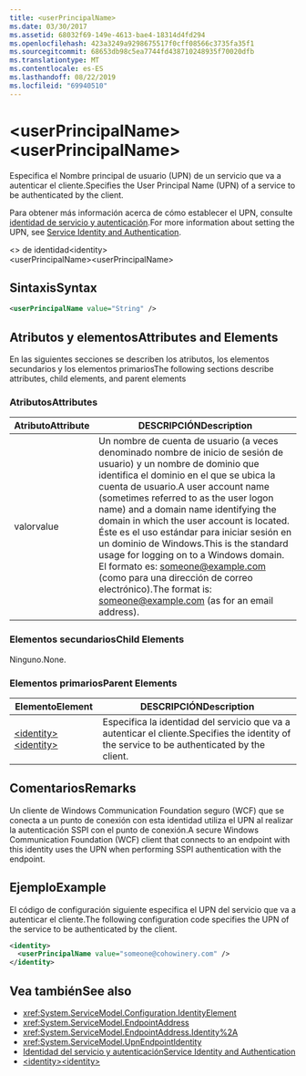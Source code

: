```yaml
---
title: <userPrincipalName>
ms.date: 03/30/2017
ms.assetid: 68032f69-149e-4613-bae4-18314d4fd294
ms.openlocfilehash: 423a3249a9298675517f0cff08566c3735fa35f1
ms.sourcegitcommit: 68653db98c5ea7744fd438710248935f70020dfb
ms.translationtype: MT
ms.contentlocale: es-ES
ms.lasthandoff: 08/22/2019
ms.locfileid: "69940510"
---
```

# <a name="userprincipalname"></a><span data-ttu-id="1ef31-101">\<userPrincipalName></span><span class="sxs-lookup"><span data-stu-id="1ef31-101">\<userPrincipalName></span></span>
<span data-ttu-id="1ef31-102">Especifica el Nombre principal de usuario (UPN) de un servicio que va a autenticar el cliente.</span><span class="sxs-lookup"><span data-stu-id="1ef31-102">Specifies the User Principal Name (UPN) of a service to be authenticated by the client.</span></span>  
  
 <span data-ttu-id="1ef31-103">Para obtener más información acerca de cómo establecer el UPN, consulte [identidad de servicio y autenticación](../../../wcf/feature-details/service-identity-and-authentication.md).</span><span class="sxs-lookup"><span data-stu-id="1ef31-103">For more information about setting the UPN, see [Service Identity and Authentication](../../../wcf/feature-details/service-identity-and-authentication.md).</span></span>  
  
<span data-ttu-id="1ef31-104">\<> de identidad</span><span class="sxs-lookup"><span data-stu-id="1ef31-104">\<identity></span></span>  
<span data-ttu-id="1ef31-105">\<userPrincipalName></span><span class="sxs-lookup"><span data-stu-id="1ef31-105">\<userPrincipalName></span></span>  
  
## <a name="syntax"></a><span data-ttu-id="1ef31-106">Sintaxis</span><span class="sxs-lookup"><span data-stu-id="1ef31-106">Syntax</span></span>  
  
```xml  
<userPrincipalName value="String" />
```  
  
## <a name="attributes-and-elements"></a><span data-ttu-id="1ef31-107">Atributos y elementos</span><span class="sxs-lookup"><span data-stu-id="1ef31-107">Attributes and Elements</span></span>  
 <span data-ttu-id="1ef31-108">En las siguientes secciones se describen los atributos, los elementos secundarios y los elementos primarios</span><span class="sxs-lookup"><span data-stu-id="1ef31-108">The following sections describe attributes, child elements, and parent elements</span></span>  
  
### <a name="attributes"></a><span data-ttu-id="1ef31-109">Atributos</span><span class="sxs-lookup"><span data-stu-id="1ef31-109">Attributes</span></span>  
  
|<span data-ttu-id="1ef31-110">Atributo</span><span class="sxs-lookup"><span data-stu-id="1ef31-110">Attribute</span></span>|<span data-ttu-id="1ef31-111">DESCRIPCIÓN</span><span class="sxs-lookup"><span data-stu-id="1ef31-111">Description</span></span>|  
|---------------|-----------------|  
|<span data-ttu-id="1ef31-112">valor</span><span class="sxs-lookup"><span data-stu-id="1ef31-112">value</span></span>|<span data-ttu-id="1ef31-113">Un nombre de cuenta de usuario (a veces denominado nombre de inicio de sesión de usuario) y un nombre de dominio que identifica el dominio en el que se ubica la cuenta de usuario.</span><span class="sxs-lookup"><span data-stu-id="1ef31-113">A user account name (sometimes referred to as the user logon name) and a domain name identifying the domain in which the user account is located.</span></span> <span data-ttu-id="1ef31-114">Éste es el uso estándar para iniciar sesión en un dominio de Windows.</span><span class="sxs-lookup"><span data-stu-id="1ef31-114">This is the standard usage for logging on to a Windows domain.</span></span> <span data-ttu-id="1ef31-115">El formato es: someone@example.com (como para una dirección de correo electrónico).</span><span class="sxs-lookup"><span data-stu-id="1ef31-115">The format is: someone@example.com (as for an email address).</span></span>|  
  
### <a name="child-elements"></a><span data-ttu-id="1ef31-116">Elementos secundarios</span><span class="sxs-lookup"><span data-stu-id="1ef31-116">Child Elements</span></span>  
 <span data-ttu-id="1ef31-117">Ninguno.</span><span class="sxs-lookup"><span data-stu-id="1ef31-117">None.</span></span>  
  
### <a name="parent-elements"></a><span data-ttu-id="1ef31-118">Elementos primarios</span><span class="sxs-lookup"><span data-stu-id="1ef31-118">Parent Elements</span></span>  
  
|<span data-ttu-id="1ef31-119">Elemento</span><span class="sxs-lookup"><span data-stu-id="1ef31-119">Element</span></span>|<span data-ttu-id="1ef31-120">DESCRIPCIÓN</span><span class="sxs-lookup"><span data-stu-id="1ef31-120">Description</span></span>|  
|-------------|-----------------|  
|[<span data-ttu-id="1ef31-121">\<identity></span><span class="sxs-lookup"><span data-stu-id="1ef31-121">\<identity></span></span>](identity.md)|<span data-ttu-id="1ef31-122">Especifica la identidad del servicio que va a autenticar el cliente.</span><span class="sxs-lookup"><span data-stu-id="1ef31-122">Specifies the identity of the service to be authenticated by the client.</span></span>|  
  
## <a name="remarks"></a><span data-ttu-id="1ef31-123">Comentarios</span><span class="sxs-lookup"><span data-stu-id="1ef31-123">Remarks</span></span>  
 <span data-ttu-id="1ef31-124">Un cliente de Windows Communication Foundation seguro (WCF) que se conecta a un punto de conexión con esta identidad utiliza el UPN al realizar la autenticación SSPI con el punto de conexión.</span><span class="sxs-lookup"><span data-stu-id="1ef31-124">A secure Windows Communication Foundation (WCF) client that connects to an endpoint with this identity uses the UPN when performing SSPI authentication with the endpoint.</span></span>  
  
## <a name="example"></a><span data-ttu-id="1ef31-125">Ejemplo</span><span class="sxs-lookup"><span data-stu-id="1ef31-125">Example</span></span>  
 <span data-ttu-id="1ef31-126">El código de configuración siguiente especifica el UPN del servicio que va a autenticar el cliente.</span><span class="sxs-lookup"><span data-stu-id="1ef31-126">The following configuration code specifies the UPN of the service to be authenticated by the client.</span></span>  
  
```xml  
<identity>
  <userPrincipalName value="someone@cohowinery.com" />
</identity>
```  
  
## <a name="see-also"></a><span data-ttu-id="1ef31-127">Vea también</span><span class="sxs-lookup"><span data-stu-id="1ef31-127">See also</span></span>

- <xref:System.ServiceModel.Configuration.IdentityElement>
- <xref:System.ServiceModel.EndpointAddress>
- <xref:System.ServiceModel.EndpointAddress.Identity%2A>
- <xref:System.ServiceModel.UpnEndpointIdentity>
- [<span data-ttu-id="1ef31-128">Identidad del servicio y autenticación</span><span class="sxs-lookup"><span data-stu-id="1ef31-128">Service Identity and Authentication</span></span>](../../../wcf/feature-details/service-identity-and-authentication.md)
- [<span data-ttu-id="1ef31-129">\<identity></span><span class="sxs-lookup"><span data-stu-id="1ef31-129">\<identity></span></span>](identity.md)
